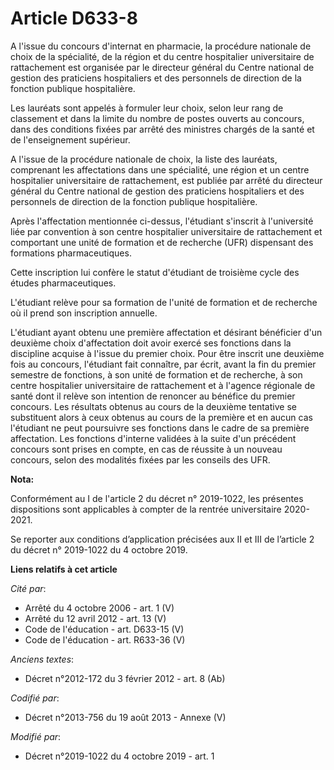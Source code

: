 # Article D633-8

A l'issue du concours d'internat en pharmacie, la procédure nationale de choix de la spécialité, de la région et du centre
hospitalier universitaire de rattachement est organisée par le directeur général du Centre national de gestion des praticiens
hospitaliers et des personnels de direction de la fonction publique hospitalière.

Les lauréats sont appelés à formuler leur choix, selon leur rang de classement et dans la limite du nombre de postes ouverts
au concours, dans des conditions fixées par arrêté des ministres chargés de la santé et de l'enseignement supérieur.

A l'issue de la procédure nationale de choix, la liste des lauréats, comprenant les affectations dans une spécialité, une
région et un centre hospitalier universitaire de rattachement, est publiée par arrêté du directeur général du Centre national
de gestion des praticiens hospitaliers et des personnels de direction de la fonction publique hospitalière.

Après l'affectation mentionnée ci-dessus, l'étudiant s'inscrit à l'université liée par convention à son centre hospitalier
universitaire de rattachement et comportant une unité de formation et de recherche (UFR) dispensant des formations
pharmaceutiques.

Cette inscription lui confère le statut d'étudiant de troisième cycle des études pharmaceutiques.

L'étudiant relève pour sa formation de l'unité de formation et de recherche où il prend son inscription annuelle.

L'étudiant ayant obtenu une première affectation et désirant bénéficier d'un deuxième choix d'affectation doit avoir exercé
ses fonctions dans la discipline acquise à l'issue du premier choix. Pour être inscrit une deuxième fois au concours,
l'étudiant fait connaître, par écrit, avant la fin du premier semestre de fonctions, à son unité de formation et de
recherche, à son centre hospitalier universitaire de rattachement et à l'agence régionale de santé dont il relève son
intention de renoncer au bénéfice du premier concours. Les résultats obtenus au cours de la deuxième tentative se substituent
alors à ceux obtenus au cours de la première et en aucun cas l'étudiant ne peut poursuivre ses fonctions dans le cadre de sa
première affectation. Les fonctions d'interne validées à la suite d'un précédent concours sont prises en compte, en cas de
réussite à un nouveau concours, selon des modalités fixées par les conseils des UFR.

**Nota:**

Conformément au I de l'article 2 du décret n° 2019-1022, les présentes dispositions sont applicables à compter de la rentrée
universitaire 2020-2021.

Se reporter aux conditions d’application précisées aux II et III de l’article 2 du décret n° 2019-1022 du 4 octobre 2019.

**Liens relatifs à cet article**

_Cité par_:

  - Arrêté du 4 octobre 2006 - art. 1 (V)
  - Arrêté du 12 avril 2012 - art. 13 (V)
  - Code de l'éducation - art. D633-15 (V)
  - Code de l'éducation - art. R633-36 (V)

_Anciens textes_:

  - Décret n°2012-172 du 3 février 2012 - art. 8 (Ab)

_Codifié par_:

  - Décret n°2013-756 du 19 août 2013 -  Annexe (V)

_Modifié par_:

  - Décret n°2019-1022 du 4 octobre 2019 - art. 1
